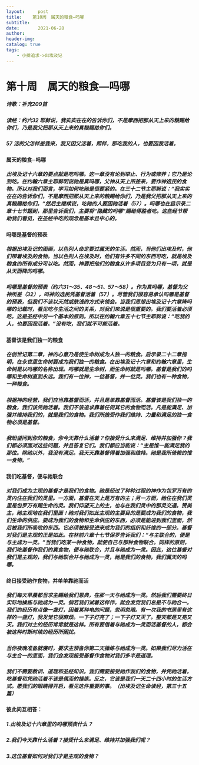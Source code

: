 ```yaml
---
layout:     post
title:    第10周　属天的粮食—吗哪
subtitle:   
date:       2021-06-28
author:     
header-img: 
catalog: true
tags:
    - 小排追求->出埃及记
---
```


# 第十周　属天的粮食—吗哪

##### 诗歌：补充209首

##### 读经：约六32  耶稣说，我实实在在的告诉你们，不是摩西把那从天上来的粮赐给你们，乃是我父把那从天上来的真粮赐给你们。

##### 57    活的父怎样差我来，我又因父活着，照样，那吃我的人，也要因我活着。

#### **属天的粮食─吗哪**

##### 出埃及记十六章的要点就是吃吗哪。这一章没有论到举止、行为或修养；它乃是论到吃。在约翰六章主耶稣明说祂是真吗哪，父神从天上所差来，要作神选民的食物。所以对我们而言，学习如何吃祂是很要紧的。在三十二节主耶稣说：“我实实在在的告诉你们，不是摩西把那从天上来的粮赐给你们，乃是我父把那从天上来的真粮赐给你们。”然后主继续说，吃祂的人要因祂活着（57）。吗哪也在启示录二章十七节题到，那里告诉我们，主要将“隐藏的吗哪”赐给得胜者吃。这些经节帮助我们看见，在圣经中吃的观念是基本且中心的。

#### **吗哪是基督的预表**

##### 根据出埃及记的图画，以色列人命定要过属天的生活。然而，当他们出埃及时，他们带着埃及的食物。当以色列人在埃及时，他们有许多不同的东西可吃，就是埃及粮食的所有成分可以吃。然而，神要把他们的粮食从许多项目变为只有一项，就是从天而降的吗哪。

##### 吗哪是基督的预表（约六31～35、48～51、57～58）。作为真吗哪，基督为父神所差（32），叫神的选民凭基督活着（57）。尽管我们很容易承认吗哪是基督的预表，但我们不该以天然或肤浅的方式来领会。当我们思想出埃及记十六章降吗哪的记载时，看见吃与生活之间的关系，对我们来说是很重要的。我们要活着必须吃，这是圣经中另一个基本的原则。所以在约翰六章五十七节主耶稣说：“吃我的人，也要因我活着。”没有吃，我们就不可能活着。

#### **基督该是我们独一的粮食**

##### 在创世记第二章，神的心意乃是使生命树成为人独一的粮食。启示录二十二章指明，在永世里生命树要成为我们独一的粮食。在出埃及记十六章和约翰六章里，生命树是以吗哪的名称出现。吗哪就是生命树，而生命树就是吗哪。基督是我们的吗哪和生命树直到永远。我们有一位神，一位基督，并一位灵。我们也有一种食物，一种粮食。

##### 根据神的经营，我们应当靠基督而活，并且是单靠基督而活。基督该是我们独一的粮食，我们该凭祂活着。我们不该追求靠着任何其它的食物而活。凡是能满足、加强并维持我们的，就是我们的食物。我们所接受作我们维持、力量和满足的独一食物必须是基督。

##### 我盼望问到你的粮食，你今天靠什么活着？你接受什么来满足、维持并加强你？我们都必须面对这些问题，并且答复它们。我们都应当能说：“主是惟一能满足我的那位。除祂以外，我没有满足。我天天靠基督得着加强和维持。祂是我所倚赖的惟一食物。”

#### **我们吃基督，便与祂联合**

##### 对我们成为主观的基督才是我们的食物。祂是经过了种种过程的神作为包罗万有的灵内住在我们的灵里。一方面，基督在天上是万有的主；另一方面，祂住在我们灵里是包罗万有赐生命的灵。我们仰望天上的主，也与在我们灵中的那灵交通。赞美主，祂主观地在我们里面！祂对我们如此主观的主要目的是要成为我们的食物，我们生命的供应。要成为我们的食物和生命供应的东西，必须是能进到我们里面，然后被我们所吸收的东西。它必须被接受进来成为我们的组织和纤维的一部分。基督对我们是主观的正是如此。在林前六章十七节保罗告诉我们：“与主联合的，便是与主成为一灵。”当我们吃某一种食物，就使自己与那种食物联合。同样的原则，我们吃基督作我们的真食物，便与祂联合，并且与祂成为一灵。因此，这位基督对我们是主观的，我们与祂联合并与祂成为一灵，祂是我们的食物，我们属天的吗哪。

#### **终日接受祂作食物，并单单靠祂而活**

##### 我们每天旱晨都当求主赐给我们恩典，在那一天与祂成为一灵。然后我们需要终日实际地操练与祂成为一灵。倘若我们试着这样作，就会发觉我们总是不与祂合一。我们的经历有点像一盏灯，因着某种电的问题，忽明忽暗。有一次我的书房里有这样的一盏灯，我发觉它很麻烦。一下子灯亮了；一下子灯又灭了。整天都是又亮又灭。我们对主的经历常常就是这样。所有要借着与祂成为一灵而活基督的人，都会被这种时断时续的经历所困扰。

##### 当你夜晚准备就寝时，要求主预备你第二天操练与祂成为一灵。如果我们尽力活在与主合一的里面，我们会发现接受基督作食物对我们多半是道理。

##### 我们不需要教训、道理和圣经知识。我们需要接受祂作我们的食物，并凭祂活着。吃基督和凭祂活着不该是偶而的操练。反之，它该是我们一天二十四小时的生活方式。愿我们的眼睛得开启，看见这件重要的事。（*出埃及记生命读经*，第三十五篇） 

#### **彼此问互相答：**

##### 1.出埃及记十六章里的吗哪预表什么？

##### 2.我们今天靠什么活着？接受什么来满足、维持并加强我们呢？

##### 3.这位基督如何对我们才是主观的食物？